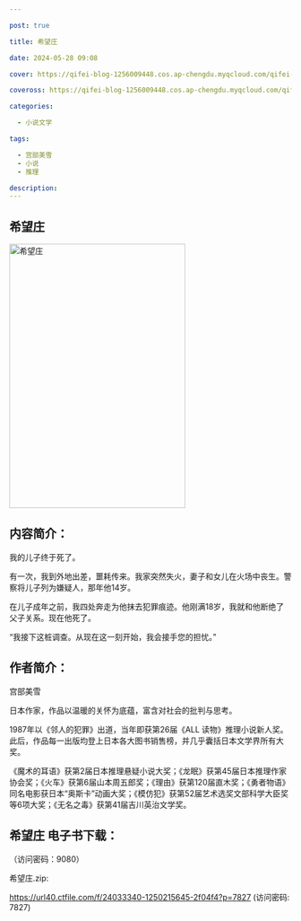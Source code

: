```yaml
---

post: true

title: 希望庄

date: 2024-05-28 09:08

cover: https://qifei-blog-1256009448.cos.ap-chengdu.myqcloud.com/qifei-blog/65969afa871b83018aa77133.jpg

coveross: https://qifei-blog-1256009448.cos.ap-chengdu.myqcloud.com/qifei-blog/65969afa871b83018aa77133.jpg

categories:

  - 小说文学

tags:

  - 宫部美雪
  - 小说
  - 推理

description:
---
```


## 希望庄
<img alt="希望庄 " class="aligncenter loaded" data-was-processed="true" decoding="async" fetchpriority="high" height="471" src="https://qifei-blog-1256009448.cos.ap-chengdu.myqcloud.com/qifei-blog/65969afa871b83018aa77133.jpg" style="cursor: zoom-in;" width="314"/>

## 内容简介：

我的儿子终于死了。

有一次，我到外地出差，噩耗传来。我家突然失火，妻子和女儿在火场中丧生。警察将儿子列为嫌疑人，那年他14岁。

在儿子成年之前，我四处奔走为他抹去犯罪痕迹。他刚满18岁，我就和他断绝了父子关系。现在他死了。

“我接下这桩调查。从现在这一刻开始，我会接手您的担忧。”

## 作者简介：

宫部美雪

日本作家，作品以温暖的关怀为底蕴，富含对社会的批判与思考。

1987年以《邻人的犯罪》出道，当年即获第26届《ALL 读物》推理小说新人奖。此后，作品每一出版均登上日本各大图书销售榜，并几乎囊括日本文学界所有大奖。

《魔术的耳语》获第2届日本推理悬疑小说大奖；《龙眠》获第45届日本推理作家协会奖；《火车》获第6届山本周五郎奖；《理由》获第120届直木奖；《勇者物语》同名电影获日本“奥斯卡”动画大奖；《模仿犯》获第52届艺术选奖文部科学大臣奖等6项大奖；《无名之毒》获第41届吉川英治文学奖。

## 希望庄 电子书下载：

 （访问密码：9080）

希望庄.zip: 

https://url40.ctfile.com/f/24033340-1250215645-2f04f4?p=7827 (访问密码: 7827)
